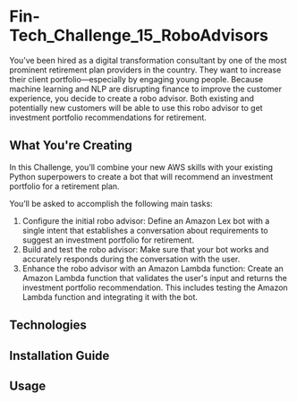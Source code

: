 # Fin-Tech_Challenge_15_RoboAdvisors

You’ve been hired as a digital transformation consultant by one of the most prominent retirement plan providers in the country. They want to increase their client portfolio—especially by engaging young people. Because machine learning and NLP are disrupting finance to improve the customer experience, you decide to create a robo advisor. Both existing and potentially new customers will be able to use this robo advisor to get investment portfolio recommendations for retirement.



## What You're Creating

In this Challenge, you’ll combine your new AWS skills with your existing Python superpowers to create a bot that will recommend an investment portfolio for a retirement plan.

You’ll be asked to accomplish the following main tasks:

1. Configure the initial robo advisor: Define an Amazon Lex bot with a single intent that establishes a conversation about requirements to suggest an investment portfolio for retirement.
2. Build and test the robo advisor: Make sure that your bot works and accurately responds during the conversation with the user.
3. Enhance the robo advisor with an Amazon Lambda function: Create an Amazon Lambda function that validates the user's input and returns the investment portfolio recommendation. This includes testing the Amazon Lambda function and integrating it with the bot.



## Technologies



## Installation Guide



## Usage